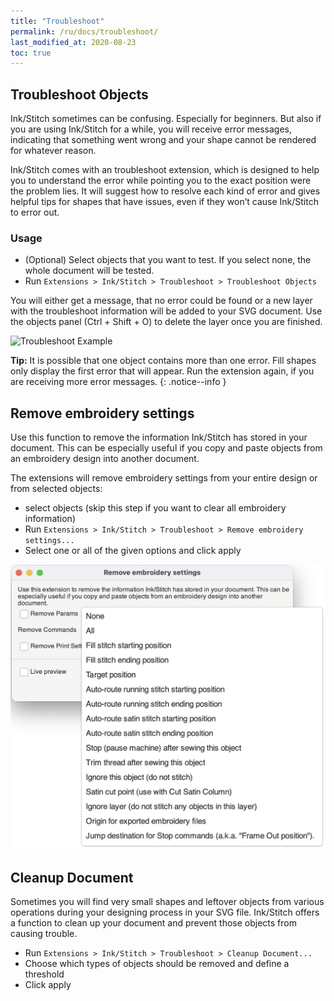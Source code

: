 ```yaml
---
title: "Troubleshoot"
permalink: /ru/docs/troubleshoot/
last_modified_at: 2020-08-23
toc: true
---
```


## Troubleshoot Objects

Ink/Stitch sometimes can be confusing. Especially for beginners. But also if you are using Ink/Stitch for a while, you will receive error messages, indicating that something went wrong and your shape cannot be rendered for whatever reason.

Ink/Stitch comes with an troubleshoot extension, which is designed to help you to understand the error while pointing you to the exact position were the problem lies. It will suggest how to resolve each kind of error and gives helpful tips for shapes that have issues, even if they won’t cause Ink/Stitch to error out.

### Usage

* (Optional) Select objects that you want to test. If you select none, the whole document will be tested.
* Run `Extensions > Ink/Stitch > Troubleshoot > Troubleshoot Objects`

You will either get a message, that no error could be found or a new layer with the troubleshoot information will be added to your SVG document. Use the objects panel (Ctrl + Shift + O) to delete the layer once you are finished.

![Troubleshoot Example](/assets/images/docs/en/troubleshoot.jpg)

**Tip:** It is possible that one object contains more than one error. Fill shapes only display the first error that will appear. Run the extension again, if you are receiving more error messages.
{: .notice--info }

## Remove embroidery settings

Use this function to remove the information Ink/Stitch has stored in your document.
This can be especially useful if you copy and paste objects from an embroidery design into another document.

The extensions will remove embroidery settings from your entire design or from selected objects:
* select objects
  (skip this step if you want to clear all embroidery information)
* Run `Extensions > Ink/Stitch > Troubleshoot > Remove embroidery settings...`
* Select one or all of the given options and click apply

![Remove embroidery settings - GUI](/assets/images/docs/en/remove-embroidery-settings.png)

## Cleanup Document

Sometimes you will find very small shapes and leftover objects from various operations during your designing process in your SVG file. Ink/Stitch offers a function to clean up your document and prevent those objects from causing trouble.

* Run `Extensions > Ink/Stitch > Troubleshoot > Cleanup Document...`
* Choose which types of objects should be removed and define a threshold
* Click apply




